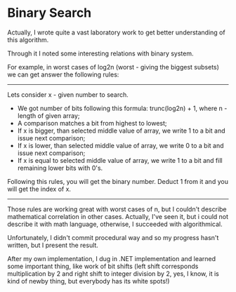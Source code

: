 # Binary Search

Actually, I wrote quite a vast laboratory 
work to get better understanding of this 
algorithm.

Through it I noted some interesting relations
with binary system. 

For example, in worst cases of log2n 
(worst - giving the biggest subsets)
we can get answer the following rules:

--- 

Lets consider x - given number to search.

- We got number of bits following this formula: trunc(log2n) + 1, where n - length of given array;
- A comparison matches a bit from highest to lowest; 
- If x is bigger, than selected middle value of array, we write 1 to a bit and issue next comparison;
- If x is lower, than selected middle value of array, we write 0 to a bit and issue next comparison;
- If x is equal to selected middle value of array, we write 1 to a bit and fill remaining lower bits with 0's. 

Following this rules, you will get the binary number. Deduct 1 from it and you will get the index of x.

---

Those rules are working great with worst cases of n, but I couldn't describe mathematical correlation in other cases. Actually, I've seen it, but i could not describe it with math language, otherwise, I succeeded with algorithmical.

Unfortunately, I didn't commit procedural way and so my progress hasn't written, but I present the result. 

After my own implementation, I dug in .NET implementation and learned some important thing, like work of bit shifts (left shift corresponds multiplication by 2 and right shift to integer division by 2, yes, I know, it is kind of newby thing, but everybody has its white spots!)